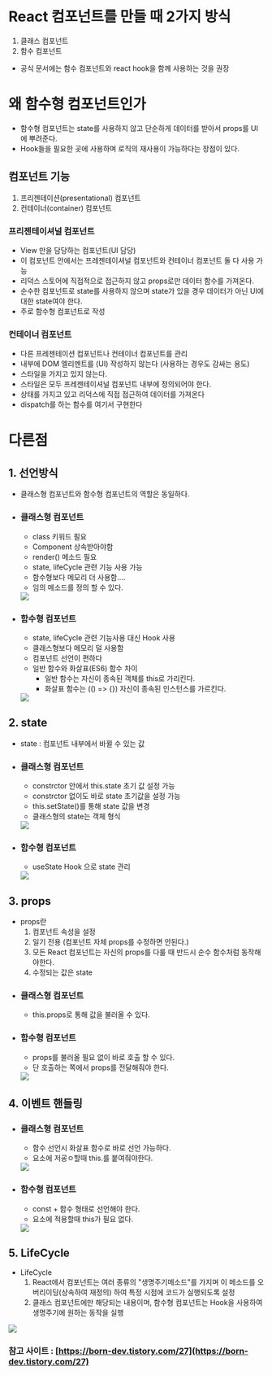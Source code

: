 # React 컴포넌트를 만들 때 2가지 방식
 1. 클래스 컴포넌트
 2. 함수 컴포넌트
 - 공식 문서에는 함수 컴포넌트와 react hook을 함께 사용하는 것을 권장

# 왜 함수형 컴포넌트인가
 - 함수형 컴포넌트는 state를 사용하지 않고 단순하게 데이터를 받아서 props를 UI에 뿌려준다.
 - Hook들을 필요한 곳에 사용하며 로직의 재사용이 가능하다는 장점이 있다.

## 컴포넌트 기능
 1. 프리젠테이션(presentational) 컴포넌트
 2. 컨테이너(container) 컴포넌트

### 프리젠테이셔널 컴포넌트
 - View 만을 담당하는 컴포넌트(UI 담당)
 - 이 컴포넌트 안에서는 프레젠테이셔널 컴포넌트와 컨테이너 컴포넌트 둘 다 사용 가능
 - 리덕스 스토어에 직접적으로 접근하지 않고 props로만 데이터 함수를 가져온다.
 - 순수한 컴포넌트로 state를 사용하지 않으며 state가 있을 경우 데이터가 아닌 UI에 대한 state여야 한다.
 - 주로 함수형 컴포넌트로 작성

### 컨테이너 컴포넌트
 - 다른 프레젠테이션 컴포넌트나 컨테이너 컴포넌트를 관리
 - 내부에 DOM 엘리멘트를 (UI) 작성하지 않는다 (사용하는 경우도 감싸는 용도)
 - 스타일을 가지고 있지 않는다.
 - 스타일은 모두 프레젠테이셔널 컴포넌트 내부에 정의되어야 한다.
 - 상태를 가지고 있고 리덕스에 직접 접근하여 데이터를 가져온다
 - dispatch를 하는 함수를 여기서 구현한다

# 다른점
## 1. 선언방식
 - 클래스형 컴포넌트와 함수형 컴포넌트의 역할은 동일하다.
 - ### 클래스형 컴포넌트
    - class 키워드 필요
    - Component 상속받아야함
    - render() 메소드 필요
    - state, lifeCycle 관련 기능 사용 가능
    - 함수형보다 메모리 더 사용함....
    - 임의 메소드를 정의 할 수 있다.
    <img src="https://blog.kakaocdn.net/dn/dE3KNx/btq4bC1Sx6n/s3uqvdKDpEtZvTfymIt8E0/img.png">
 - ### 함수형 컴포넌트
    - state, lifeCycle 관련 기능사용 대신 Hook 사용
    - 클래스형보다 메모리 덜 사용함
    - 컴포넌트 선언이 편하다
    - 일반 함수와 화살표(ES6) 함수 차이
      - 일반 함수는 자신이 종속된 객체를 this로 가리킨다.
      - 화살표 함수는 (() => {}) 자신이 종속된 인스턴스를 가르킨다.
    <img src="https://blog.kakaocdn.net/dn/tacXq/btq36qPuDmE/k5qJGmK7EZXYBwVMRh1vD0/img.png">
## 2. state
 - state : 컴포넌트 내부에서 바뀔 수 있는 값
 - ### 클래스형 컴포넌트
    - constrctor 안에서 this.state 초기 값 설정 가능 
    - constrctor 없이도 바로 state 초기값을 설정 가능
    - this.setState()를 통해 state 값을 변경
    - 클래스형의 state는 객체 형식
    <img src="https://blog.kakaocdn.net/dn/dr4J7N/btq39j3ms0Z/2y4VbpRBFgbnk4v3xupAXk/img.png">
 - ### 함수형 컴포넌트
    - useState Hook 으로 state 관리
    <img src="https://blog.kakaocdn.net/dn/erT3Tu/btq39VOQbmI/DkkJ4zgv07QMpHIaITqzpK/img.png">
## 3. props
 - props란
   1. 컴포넌트 속성을 설정
   2. 일기 전용 (컴포넌트 자체 props를 수정하면 안된다.)
   3. 모든 React 컴포넌트는 자신의 props를 다룰 때 반드시 순수 함수처럼 동작해야한다.
   4. 수정되는 값은 state
 - ### 클래스형 컴포넌트
    - this.props로 통해 값을 불러올 수 있다.
    <img scr="https://blog.kakaocdn.net/dn/Bl6mU/btq38lGZ39S/vzQXQCurYJenEmZbP2lOd0/img.png">
 - ### 함수형 컴포넌트
    - props를 불러올 필요 없이 바로 호출 할 수 있다.
    - 단 호출하는 쪽에서 props를 전달해줘야 한다.
    <img src="https://blog.kakaocdn.net/dn/Da7MT/btq4bL5MOl1/wBFPHoNtBIAnk2Zh71NY7K/img.png">
## 4. 이벤트 핸들링
 - ### 클래스형 컴포넌트
    - 함수 선언시 화살표 함수로 바로 선언 가능하다.
    - 요소에 저굥ㅇ할때 this.를 붙여줘야한다.
     <img src="https://blog.kakaocdn.net/dn/bKhjkN/btq3531Mc9I/zel66LT800orj2qJK5Eyz1/img.png">
 - ### 함수형 컴포넌트
    - const + 함수 형태로 선언해야 한다.
    - 요소에 적용할때 this가 필요 없다.
     <img src="https://blog.kakaocdn.net/dn/clJXT1/btq38lfX1G3/H0VK6fKmuGsIa39G2OUxe0/img.png">
## 5. LifeCycle
 - LifeCycle
   1. React에서 컴포넌트는 여러 종류의 "생명주기메소드"를 가지며 이 메소드를 오버리이딩(상속하여 재정의) 하여 특정 시점에 코드가 실행되도록 설정
   2. 클래스 컴포넌트에만 해당되는 내용이며, 함수형 컴포넌트는 Hook을 사용하여 생명주기에 원하는 동작을 실행
<img src="https://user-images.githubusercontent.com/66058308/170153904-e8a4010a-775b-4126-b46f-4c9ab0d5b501.png">
   

### 참고 사이트 : [https://born-dev.tistory.com/27](https://born-dev.tistory.com/27)